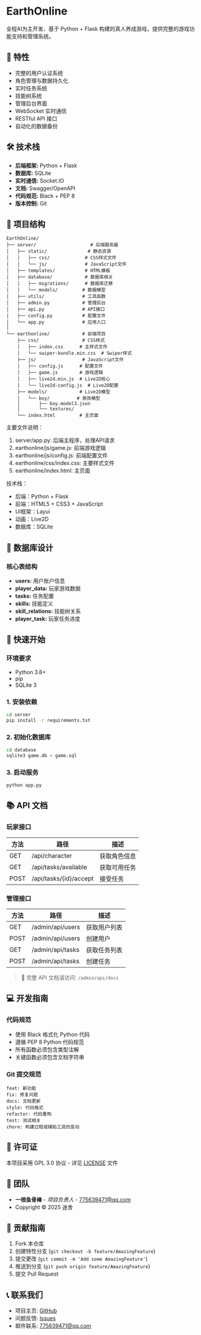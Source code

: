 <!--
 * @Author: 一根鱼骨棒 Email 775639471@qq.com
 * @Date: 2025-01-12 16:39:10
 * @LastEditTime: 2025-01-14 20:43:23
 * @LastEditors: 一根鱼骨棒
 * @Description: 本开源代码使用GPL 3.0协议
 * Software: VScode
 * Copyright 2025 迷舍
-->
# EarthOnline 

全程AI为主开发、基于 Python + Flask 构建的真人养成游戏，提供完整的游戏功能支持和管理系统。

## 🚀 特性

- 完整的用户认证系统
- 角色管理与数据持久化
- 实时任务系统
- 技能树系统
- 管理后台界面
- WebSocket 实时通信
- RESTful API 接口
- 自动化的数据备份

## 🛠 技术栈

- **后端框架:** Python + Flask
- **数据库:** SQLite
- **实时通信:** Socket.IO
- **文档:** Swagger/OpenAPI
- **代码规范:** Black + PEP 8
- **版本控制:** Git

## 📁 项目结构

```
EarthOnline/
├── server/                    # 后端服务器
│   ├── static/               # 静态资源
│   │   ├── css/             # CSS样式文件
│   │   └── js/              # JavaScript文件
│   ├── templates/           # HTML模板
│   ├── database/            # 数据库相关
│   │   ├── migrations/      # 数据库迁移
│   │   └── models/         # 数据模型
│   ├── utils/              # 工具函数
│   ├── admin.py            # 管理后台
│   ├── api.py              # API接口
│   ├── config.py           # 配置文件
│   └── app.py              # 应用入口
│
└── earthonline/            # 前端项目
    ├── css/                # CSS样式
    │   ├── index.css      # 主样式文件
    │   └── swiper-bundle.min.css  # Swiper样式
    ├── js/                 # JavaScript文件
    │   ├── config.js      # 配置文件
    │   ├── game.js        # 游戏逻辑
    │   ├── live2d.min.js  # Live2D核心
    │   └── live2d-config.js  # Live2D配置
    ├── models/            # Live2D模型
    │   └── boy/          # 男孩模型
    │       ├── boy.model3.json
    │       └── textures/
    └── index.html         # 主页面
```

主要文件说明：

1. server/app.py: 后端主程序，处理API请求
2. earthonline/js/game.js: 前端游戏逻辑
3. earthonline/js/config.js: 前端配置文件
4. earthonline/css/index.css: 主要样式文件
5. earthonline/index.html: 主页面

技术栈：

- 后端：Python + Flask
- 前端：HTML5 + CSS3 + JavaScript
- UI框架：Layui
- 动画：Live2D
- 数据库：SQLite


## 💾 数据库设计

### 核心表结构
- **users:** 用户账户信息
- **player_data:** 玩家游戏数据
- **tasks:** 任务配置
- **skills:** 技能定义
- **skill_relations:** 技能树关系
- **player_task:** 玩家任务进度

## 🚀 快速开始

### 环境要求
- Python 3.8+
- pip
- SQLite 3

### 1. 安装依赖
```bash
cd server
pip install -r requirements.txt
```

### 2. 初始化数据库
```bash
cd database
sqlite3 game.db < game.sql
```

### 3. 启动服务
```bash
python app.py
```

## 📚 API 文档

### 玩家接口
| 方法 | 路径 | 描述 |
|------|------|------|
| GET | /api/character | 获取角色信息 |
| GET | /api/tasks/available | 获取可用任务 |
| POST | /api/tasks/{id}/accept | 接受任务 |

### 管理接口
| 方法 | 路径 | 描述 |
|------|------|------|
| GET | /admin/api/users | 获取用户列表 |
| POST | /admin/api/users | 创建用户 |
| GET | /admin/api/tasks | 获取任务列表 |
| POST | /admin/api/tasks | 创建任务 |

> 📘 完整 API 文档请访问: `/admin/api/docs`

## 💻 开发指南

### 代码规范
- 使用 Black 格式化 Python 代码
- 遵循 PEP 8 Python 代码规范
- 所有函数必须包含类型注解
- 关键函数必须包含文档字符串

### Git 提交规范
```
feat: 新功能
fix: 修复问题
docs: 文档更新
style: 代码格式
refactor: 代码重构
test: 测试相关
chore: 构建过程或辅助工具的变动
```

## 📄 许可证

本项目采用 GPL 3.0 协议 - 详见 [LICENSE](LICENSE) 文件

## 👥 团队

- **一根鱼骨棒** - *项目负责人* - [775639471@qq.com](mailto:775639471@qq.com)
- Copyright © 2025 迷舍

## 🤝 贡献指南

1. Fork 本仓库
2. 创建特性分支 (`git checkout -b feature/AmazingFeature`)
3. 提交更改 (`git commit -m 'Add some AmazingFeature'`)
4. 推送到分支 (`git push origin feature/AmazingFeature`)
5. 提交 Pull Request

## 📞 联系我们

- 项目主页: [GitHub](https://github.com/yourusername/earthonline)
- 问题反馈: [Issues](https://github.com/yourusername/earthonline/issues)
- 邮件联系: 775639471@qq.com
